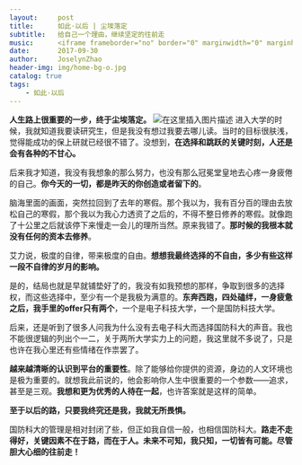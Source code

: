 ```yaml
---
layout:     post
title:      如此·以后 | 尘埃落定
subtitle:   给自己一个理由，继续坚定的往前走
music:      <iframe frameborder="no" border="0" marginwidth="0" marginheight="0" width=330 height=86 src="//music.163.com/outchain/player?type=2&id=480353&auto=1&height=66"></iframe>
date:       2017-09-30
author:     JoselynZhao
header-img: img/home-bg-o.jpg
catalog: true
tags:
    - 如此·以后
---
```


**人生路上很重要的一步，终于尘埃落定。**
![在这里插入图片描述](https://img-blog.csdnimg.cn/20190425083328832.png?x-oss-process=image/watermark,type_ZmFuZ3poZW5naGVpdGk,shadow_10,text_aHR0cHM6Ly9ibG9nLmNzZG4ubmV0L05HVWV2ZXIxNQ==,size_16,color_FFFFFF,t_70)
进入大学的时候，我就知道我要读研究生，但是我没有想过我要去哪儿读。当时的目标很肤浅，觉得能成功的保上研就已经很不错了。没想到，**在选择和跳跃的关键时刻，人还是会有各种的不甘心。**

后来我才知道，我没有我想象的那么努力，也没有那么冠冕堂皇地去心疼一身疲倦的自己。**你今天的一切，都是昨天的你创造或者留下的**。

脑海里面的画面，突然拉回到了去年的寒假。那个我以为，我有百分百的理由去放松自己的寒假，那个我以为我心力透资了之后的，不得不整日修养的寒假。就像跑了十公里之后就该停下来慢走一会儿的理所当然。原来我错了。**那时候的我根本就没有任何的资本去修养**。

艾力说，极度的自律，带来极度的自由。**想想我最终选择的不自由，多少有些这样一段不自律的岁月的影响。**

是的，结局也就是早就铺垫好了的，我没有如我预想的那样，争取到很多的选择权，而这些选择中，至少有一个是我极为满意的。**东奔西跑，四处磕绊，一身疲惫之后，我手里的offer只有两个**，一个是电子科技大学，一个是国防科技大学。

后来，还是听到了很多人问我为什么没有去电子科大而选择国防科大的声音。我也不能很逻辑的列出个一二，关于两所大学实力上的问题，我这里就不多说了，只是也许在我心里还有些情绪在作祟罢了。

**越来越清晰的认识到平台的重要性**。除了能够给你提供的资源，身边的人文环境也是极为重要的。就想我此前说的，他会影响你人生中很重要的一个参数——追求，甚至是三观。**我想和更为优秀的人待在一起**，也许答案就是这样的简单。

**至于以后的路，只要我终究还是我，我就无所畏惧。**

国防科大的管理是相对封闭了些，但正如我自信一般，也相信国防科大。**路走不走得好，关键因素不在于路，而在于人。未来不可知，我只知，一切皆有可能。尽管胆大心细的往前走！**

